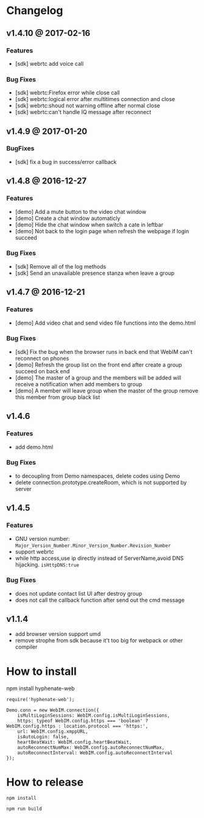 # Changelog

## v1.4.10 @ 2017-02-16

### Features

* [sdk] webrtc add voice call

### Bug Fixes

* [sdk] webrtc:Firefox error while close call
* [sdk] webrtc:logical error after multitimes connection and close
* [sdk] webrtc:shoud not warning offline after normal close
* [sdk] webrtc:can't handle IQ message after reconnect

## v1.4.9 @ 2017-01-20

### BugFixes

* [sdk] fix a bug in success/error callback

## v1.4.8 @ 2016-12-27

### Features

* [demo] Add a mute button to the video chat window
* [demo] Create a chat window automaticly
* [demo] Hide the chat window when switch a cate in leftbar
* [demo] Not back to the login page when refresh the webpage if login succeed

### Bug Fixes

* [sdk] Remove all of the log methods
* [sdk] Send an unavailable presence stanza when leave a group

## v1.4.7 @ 2016-12-21

### Features

* [demo] Add video chat and send video file functions into the demo.html

### Bug Fixes

* [sdk] Fix the bug when the browser runs in back end that WebIM can't reconnect on phones
* [demo] Refresh the group list on the front end after create a group succeed on back end
* [demo] The master of a group and the members will be added will receive a notification when add members to group
* [demo] A member will leave group when the master of the group remove this member from group black list

## v1.4.6

### Features

* add demo.html

### Bug Fixes

* to decoupling from Demo namespaces, delete codes using Demo
* delete connection.prototype.createRoom, which is not supported by server

## v1.4.5

### Features

* GNU version number: `Major_Version_Number.Minor_Version_Number.Revision_Number`
* support webrtc
* while http access,use ip directly instead of ServerName,avoid DNS hijacking.  `isHttpDNS:true`

### Bug Fixes

* does not update contact list UI after destroy group
* does not call the callback function after send out the cmd message

## v1.1.4

* add browser version support umd
* remove strophe from sdk because it't too big for webpack or other compiler


# How to install

npm install hyphenate-web


```
require('hyphenate-web');
```


```
Demo.conn = new WebIM.connection({
    isMultiLoginSessions: WebIM.config.isMultiLoginSessions,
    https: typeof WebIM.config.https === 'boolean' ? WebIM.config.https : location.protocol === 'https:',
    url: WebIM.config.xmppURL,
    isAutoLogin: false,
    heartBeatWait: WebIM.config.heartBeatWait,
    autoReconnectNumMax: WebIM.config.autoReconnectNumMax,
    autoReconnectInterval: WebIM.config.autoReconnectInterval
});
```

# How to release

`npm install`

`npm run build`